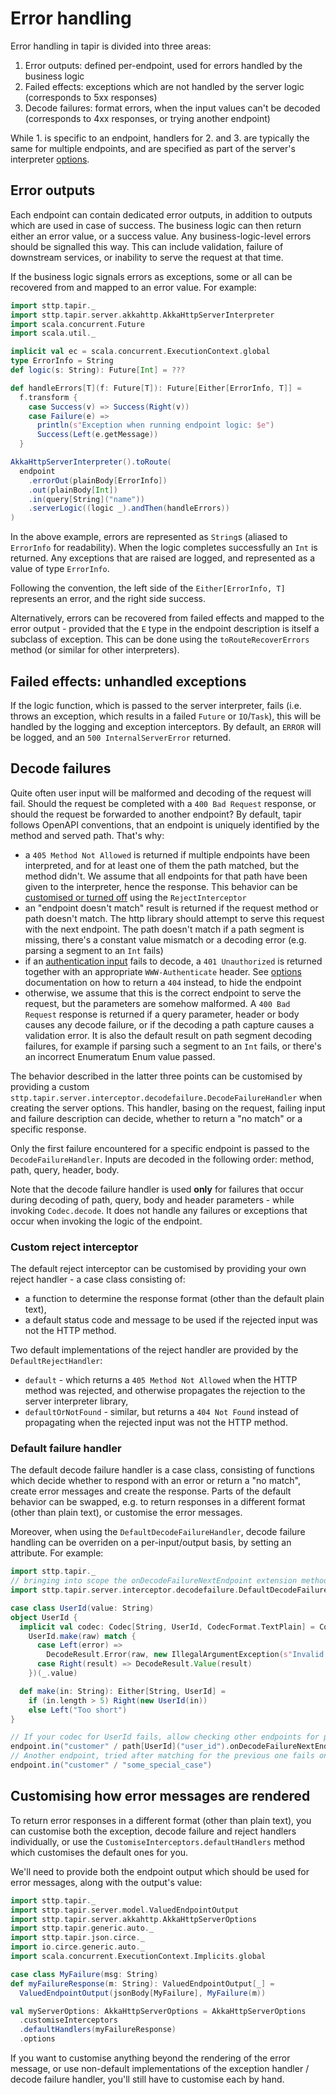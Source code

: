 # Error handling

Error handling in tapir is divided into three areas:

1. Error outputs: defined per-endpoint, used for errors handled by the business logic
2. Failed effects: exceptions which are not handled by the server logic (corresponds to 5xx responses)
3. Decode failures: format errors, when the input values can't be decoded (corresponds to 4xx responses, or
   trying another endpoint)

While 1. is specific to an endpoint, handlers for 2. and 3. are typically the same for multiple endpoints, and are
specified as part of the server's interpreter [options](options.md).

## Error outputs

Each endpoint can contain dedicated error outputs, in addition to outputs which are used in case of success. The
business logic can then return either an error value, or a success value. Any business-logic-level errors should
be signalled this way. This can include validation, failure of downstream services, or inability to serve the request
at that time.

If the business logic signals errors as exceptions, some or all can be recovered from and mapped to an error value.
For example:

```scala
import sttp.tapir._
import sttp.tapir.server.akkahttp.AkkaHttpServerInterpreter
import scala.concurrent.Future
import scala.util._

implicit val ec = scala.concurrent.ExecutionContext.global
type ErrorInfo = String
def logic(s: String): Future[Int] = ???

def handleErrors[T](f: Future[T]): Future[Either[ErrorInfo, T]] =
  f.transform {
    case Success(v) => Success(Right(v))
    case Failure(e) =>
      println(s"Exception when running endpoint logic: $e")
      Success(Left(e.getMessage))
  }

AkkaHttpServerInterpreter().toRoute(
  endpoint
    .errorOut(plainBody[ErrorInfo])
    .out(plainBody[Int])
    .in(query[String]("name"))
    .serverLogic((logic _).andThen(handleErrors))
)
```

In the above example, errors are represented as `String`s (aliased to `ErrorInfo` for readability). When the
logic completes successfully an `Int` is returned. Any exceptions that are raised are logged, and represented as a
value of type `ErrorInfo`.

Following the convention, the left side of the `Either[ErrorInfo, T]` represents an error, and the right side success.

Alternatively, errors can be recovered from failed effects and mapped to the error output - provided that the `E` type
in the endpoint description is itself a subclass of exception. This can be done using the `toRouteRecoverErrors` method
(or similar for other interpreters).

## Failed effects: unhandled exceptions

If the logic function, which is passed to the server interpreter, fails (i.e. throws an exception, which results in
a failed `Future` or `IO`/`Task`), this will be handled by the logging and exception interceptors. By default, an
`ERROR` will be logged, and an `500 InternalServerError` returned.

## Decode failures

Quite often user input will be malformed and decoding of the request will fail. Should the request be completed with a
`400 Bad Request` response, or should the request be forwarded to another endpoint? By default, tapir follows OpenAPI
conventions, that an endpoint is uniquely identified by the method and served path. That's why:

- a `405 Method Not Allowed` is returned if multiple endpoints have been interpreted, and for at least one of them
  the path matched, but the method didn't. We assume that all endpoints for that path have been given to the
  interpreter, hence the response. This behavior can be [customised or turned off](#custom-reject-interceptor) using the `RejectInterceptor`
- an "endpoint doesn't match" result is returned if the request method or path doesn't match. The http library should
  attempt to serve this request with the next endpoint. The path doesn't match if a path segment is missing, there's
  a constant value mismatch or a decoding error (e.g. parsing a segment to an `Int` fails)
- if an [authentication input](../endpoint/security.md) fails to decode, a `401 Unauthorized` is returned together with
  an appropriate `WWW-Authenticate` header. See [options](options.md) documentation on how to return a `404` instead,
  to hide the endpoint
- otherwise, we assume that this is the correct endpoint to serve the request, but the parameters are somehow
  malformed. A `400 Bad Request` response is returned if a query parameter, header or body causes any decode failure,
  or if the decoding a path capture causes a validation error. It is also the default result on path segment decoding failures,
  for example if parsing such a segment to an `Int` fails, or there's an incorrect Enumeratum Enum value passed.

The behavior described in the latter three points can be customised by providing a custom
`sttp.tapir.server.interceptor.decodefailure.DecodeFailureHandler` when creating the server options. This handler, basing on the request,
failing input and failure description can decide, whether to return a "no match" or a specific response.

Only the first failure encountered for a specific endpoint is passed to the `DecodeFailureHandler`. Inputs are decoded
in the following order: method, path, query, header, body.

Note that the decode failure handler is used **only** for failures that occur during decoding of path, query, body
and header parameters - while invoking `Codec.decode`. It does not handle any failures or exceptions that occur
when invoking the logic of the endpoint.

### Custom reject interceptor

The default reject interceptor can be customised by providing your own reject handler - a case class consisting of:

- a function to determine the response format (other than the default plain text),
- a default status code and message to be used if the rejected input was not the HTTP method.

Two default implementations of the reject handler are provided by the `DefaultRejectHandler`:

- `default` - which returns a `405 Method Not Allowed` when the HTTP method was rejected, and otherwise propagates
  the rejection to the server interpreter library,
- `defaultOrNotFound` - similar, but returns a `404 Not Found` instead of propagating when the rejected input
  was not the HTTP method.

### Default failure handler

The default decode failure handler is a case class, consisting of functions which decide whether to respond with
an error or return a "no match", create error messages and create the response. Parts of the default behavior can be
swapped, e.g. to return responses in a different format (other than plain text), or customise the error messages.

Moreover, when using the `DefaultDecodeFailureHandler`, decode failure handling can be overriden on a per-input/output
basis, by setting an attribute. For example:

```scala
import sttp.tapir._
// bringing into scope the onDecodeFailureNextEndpoint extension method
import sttp.tapir.server.interceptor.decodefailure.DefaultDecodeFailureHandler.OnDecodeFailure._

case class UserId(value: String)
object UserId {
  implicit val codec: Codec[String, UserId, CodecFormat.TextPlain] = Codec.string.mapDecode(raw =>
    UserId.make(raw) match {
      case Left(error) =>
        DecodeResult.Error(raw, new IllegalArgumentException(s"Invalid User value ($raw), failed with $error"))
      case Right(result) => DecodeResult.Value(result)
    })(_.value)

  def make(in: String): Either[String, UserId] =
    if (in.length > 5) Right(new UserId(in))
    else Left("Too short")
}

// If your codec for UserId fails, allow checking other endpoints for possible matches, like /customer/some_special_case
endpoint.in("customer" / path[UserId]("user_id").onDecodeFailureNextEndpoint)
// Another endpoint, tried after matching for the previous one fails on decoding of a UserId
endpoint.in("customer" / "some_special_case")
```

## Customising how error messages are rendered

To return error responses in a different format (other than plain text), you can customise both the exception, decode
failure and reject handlers individually, or use the `CustomiseInterceptors.defaultHandlers` method which customises the
default ones for you.

We'll need to provide both the endpoint output which should be used for error messages, along with the output's value:

```scala
import sttp.tapir._
import sttp.tapir.server.model.ValuedEndpointOutput
import sttp.tapir.server.akkahttp.AkkaHttpServerOptions
import sttp.tapir.generic.auto._
import sttp.tapir.json.circe._
import io.circe.generic.auto._
import scala.concurrent.ExecutionContext.Implicits.global

case class MyFailure(msg: String)
def myFailureResponse(m: String): ValuedEndpointOutput[_] =
  ValuedEndpointOutput(jsonBody[MyFailure], MyFailure(m))

val myServerOptions: AkkaHttpServerOptions = AkkaHttpServerOptions
  .customiseInterceptors
  .defaultHandlers(myFailureResponse)
  .options
```

If you want to customise anything beyond the rendering of the error message, or use non-default implementations of the
exception handler / decode failure handler, you'll still have to customise each by hand.
